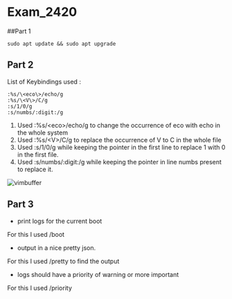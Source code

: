 # Exam_2420

##Part 1

```sudo apt update && sudo apt upgrade```


## Part 2 

List of Keybindings used :

``` 
:%s/\<eco\>/echo/g
:%s/\<V\>/C/g
:s/1/0/g
:s/numbs/:digit:/g 
``` 

1. Used :%s/\<eco\>/echo/g to change the occurrence of eco with echo in the whole system
2. Used :%s/\<V\>/C/g to replace the occurrence of V to C in the whole file 
3. Used :s/1/0/g while keeping the pointer in the first line to replace 1 with 0 in the first file.
4. Used :s/numbs/:digit:/g while keeping the pointer in line numbs present to replace it.

![vimbuffer](https://github.com/sandeep-kr2001/Exam_2420/blob/main/Images/part2Vimbuffer.JPG)

## Part 3
- print logs for the current boot

For this I used /boot

- output in a nice pretty json.

For this I used /pretty to find the output

- logs should have a priority of warning or more important

For this I used /priority
